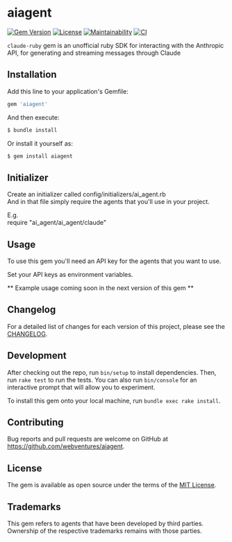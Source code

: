 # aiagent

[![Gem Version](https://badge.fury.io/rb/claude-ruby.svg)](https://badge.fury.io/rb/claude-ruby) [![License](https://img.shields.io/badge/License-MIT-yellow.svg)](https://opensource.org/licenses/MIT) [![Maintainability](https://api.codeclimate.com/v1/badges/08c7e7b58e9fbe7156eb/maintainability)](https://codeclimate.com/github/webventures/claude-ruby/maintainability) [![CI](https://github.com/webventures/claude-ruby/actions/workflows/ci.yml/badge.svg?branch=main)](https://github.com/webventures/claude-ruby/actions/workflows/ci.yml)

`claude-ruby` gem is an unofficial ruby SDK for interacting with the Anthropic API, for generating and streaming messages through Claude

## Installation

Add this line to your application's Gemfile:

```ruby
gem 'aiagent'
```

And then execute:

```ruby
$ bundle install
```

Or install it yourself as:

```ruby
$ gem install aiagent
```

## Initializer

Create an initializer called config/initializers/ai_agent.rb \
And in that file simply require the agents that you'll use in your project.

E.g. \
require "ai_agent/ai_agent/claude"

## Usage

To use this gem you'll need an API key for the agents that you want to use.

Set your API keys as environment variables.

** Example usage coming soon in the next version of this gem **

## Changelog

For a detailed list of changes for each version of this project, please see the [CHANGELOG](CHANGELOG.md).

## Development

After checking out the repo, run `bin/setup` to install dependencies. Then, run `rake test` to run the tests. You can also run `bin/console` for an interactive prompt that will allow you to experiment.

To install this gem onto your local machine, run `bundle exec rake install`.

## Contributing

Bug reports and pull requests are welcome on GitHub at https://github.com/webventures/aiagent.

## License

The gem is available as open source under the terms of the [MIT License](https://opensource.org/licenses/MIT).

## Trademarks

This gem refers to agents that have been developed by third parties. Ownership of the respective trademarks remains with those parties.

